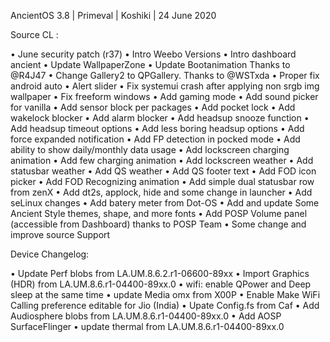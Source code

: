 AncientOS 3.8 | Primeval | Koshiki | 24 June 2020

 Source CL :

  • June security patch (r37)
  • Intro Weebo Versions
  • Intro dashboard ancient
  • Update WallpaperZone
  • Update Bootanimation Thanks to @R4J47
  • Change Gallery2 to QPGallery. Thanks to @WSTxda
  • Proper fix android auto
  • Alert slider
  • Fix systemui crash after applying non srgb img
 wallpaper
  • Fix freeform windows
  • Add gaming mode
  • Add sound picker for vanilla
  • Add sensor block per packages
  • Add pocket lock
  • Add wakelock blocker
  • Add alarm blocker
  • Add headsup snooze function
  • Add headsup timeout options
  • Add less boring headsup options
  • Add force expanded notification
  • Add FP detection in pocked mode
  • Add ability to show daily/monthly data usage
  • Add lockscreen charging animation
  • Add few charging animation
  • Add lockscreen weather
  • Add statusbar weather
  • Add QS weather
  • Add QS footer text
  • Add FOD icon picker
  • Add FOD Recognizing animation
  • Add simple dual statusbar row from zenX
  • Add dt2s, applock, hide and some change in launcher
  • Add seLinux changes
  • Add batery meter from Dot-OS
  • Add and update Some Ancient Style themes, shape, and
 more fonts
  • Add POSP Volume panel (accessible from Dashboard)
 thanks to POSP Team
  • Some change and improve source Support


Device Changelog:

 • Update Perf blobs from LA.UM.8.6.2.r1-06600-89xx
 • Import Graphics (HDR) from LA.UM.8.6.r1-04400-89xx.0
 • wifi: enable QPower and Deep sleep at the same time
 • update Media omx from X00P
 • Enable Make WiFi Calling preference editable for Jio 
(India)
 • Upate Config.fs from Caf
 • Add Audiosphere blobs from LA.UM.8.6.r1-04400-89xx.0
 • Add AOSP SurfaceFlinger
 • update thermal from LA.UM.8.6.r1-04400-89xx.0
